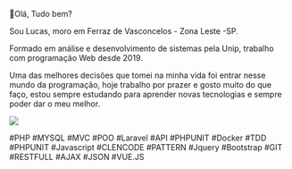 👋Olá, Tudo bem?

Sou Lucas, moro em Ferraz de Vasconcelos - Zona Leste -SP.

Formado em análise e desenvolvimento de sistemas pela Unip, trabalho com programação Web desde 2019.

Uma das melhores decisões que tomei na minha vida foi entrar nesse mundo da programação, hoje trabalho por prazer e gosto muito do que faço, estou sempre estudando para aprender novas tecnologias e sempre poder dar o meu melhor.

 
[<img src="https://img.shields.io/badge/linkedin-%230077B5.svg?&style=for-the-badge&logo=linkedin&logoColor=white" />](https://www.linkedin.com/in/lucas-negromonte-630950151/) 

#PHP #MYSQL #MVC #POO #Laravel #API #PHPUNIT #Docker #TDD #PHPUNIT #Javascript #CLENCODE #PATTERN #Jquery #Bootstrap #GIT #RESTFULL #AJAX #JSON #VUE.JS
